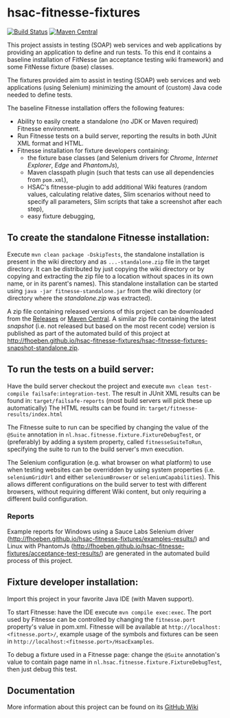 # hsac-fitnesse-fixtures
[![Build Status](https://travis-ci.org/fhoeben/hsac-fitnesse-fixtures.svg?branch=master)](https://travis-ci.org/fhoeben/hsac-fitnesse-fixtures) [![Maven Central](https://img.shields.io/maven-central/v/nl.hsac/hsac-fitnesse-fixtures.svg?maxAge=86400)](https://mvnrepository.com/artifact/nl.hsac/hsac-fitnesse-fixtures)

This project assists in testing (SOAP) web services and web applications by providing an application to define and run tests. To this end it contains a baseline installation of FitNesse (an acceptance testing wiki framework) and some FitNesse fixture (base) classes.

The fixtures provided aim to assist in testing (SOAP) web services and web applications (using Selenium) minimizing the amount of (custom) Java code needed to define tests.

The baseline Fitnesse installation offers the following features:
* Ability to easily create a standalone (no JDK or Maven required) Fitnesse environment.
* Run Fitnesse tests on a build server, reporting the results in both JUnit XML format and HTML.
* Fitnesse installation for fixture developers containing:
    - the fixture base classes (and Selenium drivers for _Chrome_, _Internet Explorer_, _Edge_ and _PhantomJs_),
    - Maven classpath plugin (such that tests can use all dependencies from `pom.xml`),
    - HSAC's fitnesse-plugin to add additional Wiki features (random values, calculating relative dates,
      Slim scenarios without need to specify all parameters, Slim scripts that take a screenshot after each step),
    - easy fixture debugging,

## To create the standalone Fitnesse installation:
Execute `mvn clean package -DskipTests`, the standalone installation is present in the wiki
directory and as `...-standalone.zip` file in the target directory. It can be distributed by just copying the wiki directory or by copying and extracting the zip file to a location without spaces in its own name, or in its parent's names).
This standalone installation can be started using `java -jar fitnesse-standalone.jar` from the wiki directory (or directory where the _standalone.zip_ was extracted).

A zip file containing released versions of this project can be downloaded from the [Releases](https://github.com/fhoeben/hsac-fitnesse-fixtures/releases) or [Maven Central](http://central.maven.org/maven2/nl/hsac/hsac-fitnesse-fixtures/).
A similar zip file containing the latest *snapshot* (i.e. not released but based on the most recent code) version is published as part of the automated build of this project at http://fhoeben.github.io/hsac-fitnesse-fixtures/hsac-fitnesse-fixtures-snapshot-standalone.zip.

## To run the tests on a build server:
Have the build server checkout the project and execute `mvn clean test-compile failsafe:integration-test`.
The result in JUnit XML results can be found in: `target/failsafe-reports` (most build servers will pick these up automatically)
The HTML results can be found in: `target/fitnesse-results/index.html`

The Fitnesse suite to run can be specified by changing the value of the `@Suite` annotation in `nl.hsac.fitnesse.fixture.FixtureDebugTest`, or (preferably) by adding a system property, called `fitnesseSuiteToRun`, specifying the suite to run to the build server's mvn execution.

The Selenium configuration (e.g. what browser on what platform) to use when testing websites can be overridden by using system properties (i.e. `seleniumGridUrl` and either `seleniumBrowser` or `seleniumCapabilities`).
This allows different configurations on the build server to test with different browsers, without requiring different Wiki content, but only requiring a different build configuration.

### Reports
Example reports for Windows using a Sauce Labs Selenium driver (http://fhoeben.github.io/hsac-fitnesse-fixtures/examples-results/) and Linux with PhantomJs (http://fhoeben.github.io/hsac-fitnesse-fixtures/acceptance-test-results/) are generated in the automated build process of this project.

## Fixture developer installation:
Import this project in your favorite Java IDE (with Maven support).

To start Fitnesse: have the IDE execute `mvn compile exec:exec`. The port used by Fitnesse can be controlled by changing the `fitnesse.port` property's value in pom.xml.
Fitnesse will be available at `http://localhost:<fitnesse.port>/`, example usage of the symbols and fixtures can be seen in `http://localhost:<fitnesse.port>/HsacExamples`.

To debug a fixture used in a Fitnesse page: change the `@Suite` annotation's value to contain page name in `nl.hsac.fitnesse.fixture.FixtureDebugTest`, then just debug this test.

## Documentation
More information about this project can be found on its [GitHub Wiki](https://github.com/fhoeben/hsac-fitnesse-fixtures/wiki)
